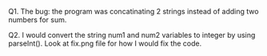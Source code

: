 Q1. The bug: the program was concatinating 2 strings instead of adding two numbers for sum. 

Q2. I would convert the string num1 and num2 variables to integer by using parseInt(). Look at fix.png file for how I would fix the code.
